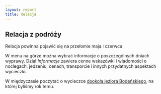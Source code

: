 ```yaml
---
layout: report
title: Relacja
---
```


## Relacja z podróży
Relacja powinna pojawić się na przełomie maja i czerwca.

W menu na górze można wybrać informacje o poszczególnych dniach wyprawy. Dział
*Informacje* zawiera cenne wskazówki i wiadomości o noclegach, jedzeniu, cenach,
transporcie i innych przydatnych aspektach wycieczki.

W międzyczasie poczytać o wycieczce [dookoła jeziora
Bodeńskiego](./bodensee.html), na której byliśmy rok temu.
